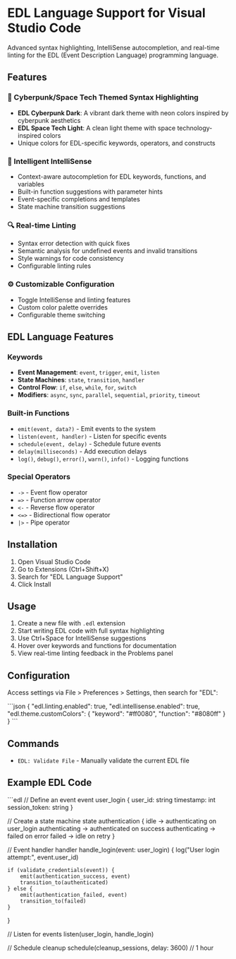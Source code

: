 # EDL Language Support for Visual Studio Code

Advanced syntax highlighting, IntelliSense autocompletion, and real-time linting for the EDL (Event Description Language) programming language.

## Features

### 🎨 Cyberpunk/Space Tech Themed Syntax Highlighting
- **EDL Cyberpunk Dark**: A vibrant dark theme with neon colors inspired by cyberpunk aesthetics
- **EDL Space Tech Light**: A clean light theme with space technology-inspired colors
- Unique colors for EDL-specific keywords, operators, and constructs

### 🧠 Intelligent IntelliSense
- Context-aware autocompletion for EDL keywords, functions, and variables
- Built-in function suggestions with parameter hints
- Event-specific completions and templates
- State machine transition suggestions

### 🔍 Real-time Linting
- Syntax error detection with quick fixes
- Semantic analysis for undefined events and invalid transitions
- Style warnings for code consistency
- Configurable linting rules

### ⚙️ Customizable Configuration
- Toggle IntelliSense and linting features
- Custom color palette overrides
- Configurable theme switching

## EDL Language Features

### Keywords
- **Event Management**: `event`, `trigger`, `emit`, `listen`
- **State Machines**: `state`, `transition`, `handler`
- **Control Flow**: `if`, `else`, `while`, `for`, `switch`
- **Modifiers**: `async`, `sync`, `parallel`, `sequential`, `priority`, `timeout`

### Built-in Functions
- `emit(event, data?)` - Emit events to the system
- `listen(event, handler)` - Listen for specific events
- `schedule(event, delay)` - Schedule future events
- `delay(milliseconds)` - Add execution delays
- `log()`, `debug()`, `error()`, `warn()`, `info()` - Logging functions

### Special Operators
- `->` - Event flow operator
- `=>` - Function arrow operator
- `<-` - Reverse flow operator
- `<=>` - Bidirectional flow operator
- `|>` - Pipe operator

## Installation

1. Open Visual Studio Code
2. Go to Extensions (Ctrl+Shift+X)
3. Search for "EDL Language Support"
4. Click Install

## Usage

1. Create a new file with `.edl` extension
2. Start writing EDL code with full syntax highlighting
3. Use Ctrl+Space for IntelliSense suggestions
4. Hover over keywords and functions for documentation
5. View real-time linting feedback in the Problems panel

## Configuration

Access settings via File > Preferences > Settings, then search for "EDL":

\`\`\`json
{
  "edl.linting.enabled": true,
  "edl.intellisense.enabled": true,
  "edl.theme.customColors": {
    "keyword": "#ff0080",
    "function": "#8080ff"
  }
}
\`\`\`

## Commands

- `EDL: Validate File` - Manually validate the current EDL file

## Example EDL Code

\`\`\`edl
// Define an event
event user_login {
    user_id: string
    timestamp: int
    session_token: string
}

// Create a state machine
state authentication {
    idle -> authenticating on user_login
    authenticating -> authenticated on success
    authenticating -> failed on error
    failed -> idle on retry
}

// Event handler
handler handle_login(event: user_login) {
    log("User login attempt:", event.user_id)
    
    if (validate_credentials(event)) {
        emit(authentication_success, event)
        transition_to(authenticated)
    } else {
        emit(authentication_failed, event)
        transition_to(failed)
    }
}

// Listen for events
listen(user_login, handle_login)

// Schedule cleanup
schedule(cleanup_sessions, delay: 3600) // 1 hour
